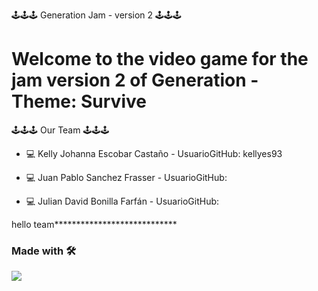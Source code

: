  <!-- <img align="center" src="https://www.software-mantenimiento.com/wp-content/uploads/2021/01/la-diferencia-entre-el-desarrollo-de-software-6.jpg"> -->

🕹️🕹️🕹️ Generation Jam - version 2 🕹️🕹️🕹️

# Welcome to the video game for the jam version 2 of Generation - Theme: Survive

🕹️🕹️🕹️ Our Team 🕹️🕹️🕹️

- 💻 Kelly Johanna Escobar Castaño - UsuarioGitHub: kellyes93

- 💻 Juan Pablo Sanchez Frasser - UsuarioGitHub:

- 💻 Julian David Bonilla Farfán - UsuarioGitHub:

hello team************\*\*\*\*************

### Made with 🛠

<img align="center" src="https://upload.wikimedia.org/wikipedia/commons/thumb/1/19/Unity_Technologies_logo.svg/2560px-Unity_Technologies_logo.svg.png">
